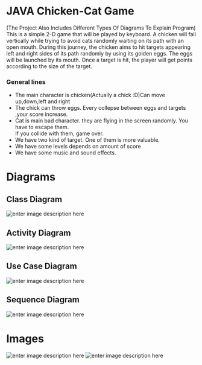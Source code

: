 # JAVA Chicken-Cat Game
(The Project Also Includes Different Types Of Diagrams To Explain Program)
This is a simple 2-D game that will be played by keyboard. A chicken will fall vertically while trying to avoid cats randomly waiting on its path with an open mouth. During this journey, the chicken aims to hit targets appearing left and right sides of its path randomly by using its golden eggs. The eggs will be launched by its mouth. Once a target is hit, the player will get points according to the size of the target.

### General lines

-   The main character is chicken(Actually a chick :D)Can move up,down,left and right
-   The chick can throw eggs. Every collepse between eggs and targets ,your score increase.
-   Cat is main bad character. they are flying in the screen randomly. You have to escape them.  
    If you collide with them, game over.
-   We have two kind of target. One of them is more valuable.
-   We have some levels depends on amount of score
-    We have some music and sound effects.

# Diagrams

## Class Diagram
![enter image description here](https://lh3.googleusercontent.com/pw/AM-JKLUklSuIeFtZR-sQpCEkY-934sNBiw2pyGcEmJXOIdGKG093JMXnvx2UyfMz2hD9OfQCDgVjH9xhFYt8wSmhNrPQ_yOM-d44385pdMdP_xtVO_HxBiH3N2YXufuUrPD5UIqFCkIK1fFw68ycwHSDlk87=w683-h905-no?authuser=1)
## Activity Diagram
![enter image description here](https://lh3.googleusercontent.com/pw/AM-JKLVPOcUqsCrABb-oBAz9ox6jrgM0kTP2bneaJB-16cYGB709DdtKiW6dZZfBLbbNO8bbIW0vrjzMaK-PleITH0SHeeft-BkbXbQgXqN7SQAZk3YHf31-0FILqXC4tDPX5VhHwc-CFVCZ47mJ5vt4sN34=w920-h654-no?authuser=1)
## Use Case Diagram
![enter image description here](https://lh3.googleusercontent.com/pw/AM-JKLWLjELfDh3utaLCeB9-faHDLbA6fdaMa4x7T4kPTRHqs3L6IVPb_6sqUtoC0bPlU80gm6HxGJgkMyk1bC1ay-4a8UKv7fFt6G2o35v0nhXWGJYG3ybJ_IbUQzERlspt9T6ne59zL4iyshM7zGltkZsc=w920-h674-no?authuser=1)
## Sequence Diagram
![enter image description here](https://lh3.googleusercontent.com/pw/AM-JKLWzJIoGyZzHCZ1s9v6dbx84QvtQIMoiyXwHyCueS3Ceu_nmt5vGra6dpZy464FnK4dSXjKQIcLeJ1l-koRJbMvDU0LJDF6xcfX8O9UTxlaxRN04LQNMNu-mqwGitRxJ8uk6owl-OZ9z5zoERIl6NDQE=w653-h906-no?authuser=1)

# Images
![enter image description here](https://lh3.googleusercontent.com/pw/AM-JKLUlmA-cs_-M1UPDAt79H01gj0JgdHKU07Fv0JCSbVgym0UZ-Eyjt9pz7srUQk2V8lFDJmuZ3uXkCE7aMta_Sr0vmAhXUSm8zqFmpqoXNsAnt1bC6EWhJ0OARqeIirRdK8mEfOOV2FpnQAA7gb7-v5_b=w920-h776-no?authuser=1)
![enter image description here](https://lh3.googleusercontent.com/pw/AM-JKLXAm3MvTfE11CSAShmwJFFwJ0dtehkGwKdrn-xhkDhmp_bv73vZqUsoytWP6GF27efcYVHtXhvOweiY4twzF4l7Ye63I3pDG1DLDZ3jzbdQUA470zsfErL3Jo2u5B5eJA6ffKtit34EAnwIOi2t0Qc7=w920-h780-no?authuser=1)
